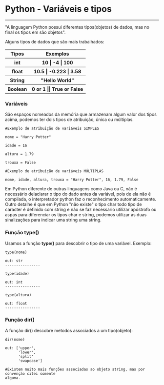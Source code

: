 # Python - Variáveis e tipos
---

"A linguagem Python possui diferentes tipos(objetos) de dados, mas no final os tipos em são objetos".

Alguns tipos de dados que são mais trabalhados:
<table>
    <tr>
        <th>Tipos</th>
        <th>Exemplos</th>
    </tr>
    <tr>
        <th>int</th>
        <th>10 | -4 | 100</th>
    </tr>
    <tr>
        <th>float</th>
        <th>10.5 | -0.223 | 3.58</th>
    </tr>
    <tr>
        <th>String</th>
        <th>"Hello World"</th>
    </tr>
    <tr>
        <th>Boolean</th>
        <th>0 or 1 || True or False</th>
    </tr>
</table>


### Variáveis

São espaços nomeados da memória que armazenam algum valor dos tipos acima, podemos ter dois tipos de atribuição, única ou múltiplas.

```
#Exemplo de atribuição de variáveis SIMPLES

nome = "Harry Potter"

idade = 16

altura = 1.79

trouxa = False

#Exemplo de atribuição de variáveis MÚLTIPLAS

nome, idade, altura, trouxa = "Harry Potter", 16, 1.79, False   
```
Em Python diferente de outras linguagens como Java ou C, não é necessário delaclarar 
o tipo do dado antes da variável, pois de ela não é compilada, o interpretador python faz o 
reconhecimento automaticamente. Outro detalhe é que em Python "não existe" o tipo char todo 
tipo de caracter é definido com string e não se faz necessario utilizar apóstrofo ou 
aspas para diferenciar os tipos char e string, podemos utilizar as duas sinalizações para 
indicar uma string uma string.

### Função type()

Usamos a função **type()** para descobrir o tipo de uma variável. Exemplo:

```
type(nome)

out: str
----------------

type(idade)

out: int
----------------

type(altura)

out: float
----------------
```
### Função dir()

A função dir() descobre metodos associados a um tipo(objeto):

```
dir(nome)

out: ['upper',
      'lower',
      'split'
      'swapcase']

#Existem muito mais funções associadas ao objeto string, mas por convenção citei somente
alguma. 
```